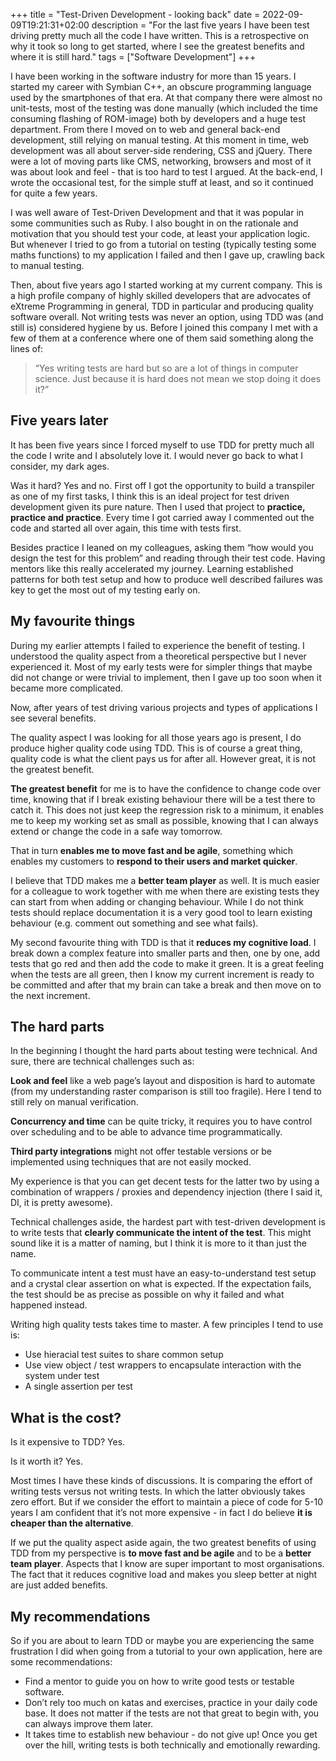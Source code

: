 +++
title = "Test-Driven Development - looking back"
date = 2022-09-09T19:21:31+02:00
description = "For the last five years I have been test driving pretty much all the code I have written. This is a retrospective on why it took so long to get started, where I see the greatest benefits and where it is still hard."
tags = ["Software Development"]
+++

I have been working in the software industry for more than 15 years. I started my career with Symbian C++, an obscure programming language used by the smartphones of that era. At that company there were almost no unit-tests, most of the testing was done manually (which included the time consuming flashing of ROM-image) both by developers and a huge test department. From there I moved on to web and general back-end development, still relying on manual testing. At this moment in time, web development was all about server-side rendering, CSS and jQuery. There were a lot of moving parts like CMS, networking, browsers and most of it was about look and feel - that is too hard to test I argued. At the back-end, I wrote the occasional test, for the simple stuff at least, and so it continued for quite a few years.

I was well aware of Test-Driven Development and that it was popular in some communities such as Ruby. I also bought in on the rationale and motivation that you should test your code, at least your application logic. But whenever I tried to go from a tutorial on testing (typically testing some maths functions) to my application I failed and then I gave up, crawling back to manual testing.

Then, about five years ago I started working at my current company. This is a high profile company of highly skilled developers that are advocates of eXtreme Programming in general, TDD in particular and producing quality software overall. Not writing tests was never an option, using TDD was (and still is) considered hygiene by us. Before I joined this company I met with a few of them at a conference where one of them said something along the lines of:

> “Yes writing tests are hard but so are a lot of things in computer science. Just because it is hard does not mean we stop doing it does it?”

## Five years later

It has been five years since I forced myself to use TDD for pretty much all the code I write and I absolutely love it. I would never go back to what I consider, my dark ages.

Was it hard? Yes and no. First off I got the opportunity to build a transpiler as one of my first tasks, I think this is an ideal project for test driven development given its pure nature. Then I used that project to **practice, practice and practice**. Every time I got carried away I commented out the code and started all over again, this time with tests first.

Besides practice I leaned on my colleagues, asking them “how would you design the test for this problem” and reading through their test code. Having mentors like this really accelerated my journey. Learning established patterns for both test setup and how to produce well described failures was key to get the most out of my testing early on.

## My favourite things

During my earlier attempts I failed to experience the benefit of testing. I understood the quality aspect from a theoretical perspective but I never experienced it. Most of my early tests were for simpler things that maybe did not change or were trivial to implement, then I gave up too soon when it became more complicated.

Now, after years of test driving various projects and types of applications I see several benefits. 

The quality aspect I was looking for all those years ago is present, I do produce higher quality code using TDD. This is of course a great thing, quality code is what the client pays us for after all. However great, it is not the greatest benefit.

**The greatest benefit** for me is to have the confidence to change code over time, knowing that if I break existing behaviour there will be a test there to catch it. This does not just keep the regression risk to a minimum, it enables me to keep my working set as small as possible, knowing that I can always extend or change the code in a safe way tomorrow.

That in turn **enables me to move fast and be agile**, something which enables my customers to **respond to their users and market quicker**.

I believe that TDD makes me a **better team player** as well. It is much easier for a colleague to work together with me when there are existing tests they can start from when adding or changing behaviour. While I do not think tests should replace documentation it is a very good tool to learn existing behaviour (e.g. comment out something and see what fails).

My second favourite thing with TDD is that it **reduces my cognitive load**. I break down a complex feature into smaller parts and then, one by one, add tests that go red and then add the code to make it green. It is a great feeling when the tests are all green, then I know my current increment is ready to be committed and after that my brain can take a break and then move on to the next increment.

## The hard parts

In the beginning I thought the hard parts about testing were technical. And sure, there are technical challenges such as:

**Look and feel** like a web page’s layout and disposition is hard to automate (from my understanding raster comparison is still too fragile). Here I tend to still rely on manual verification.

**Concurrency and time** can be quite tricky, it requires you to have control over scheduling and to be able to advance time programmatically.

**Third party integrations** might not offer testable versions or be implemented using techniques that are not easily mocked.

My experience is that you can get decent tests for the latter two by using a combination of wrappers / proxies and dependency injection (there I said it, DI, it is pretty awesome).

Technical challenges aside, the hardest part with test-driven development is to write tests that **clearly communicate the intent of the test**. This might sound like it is a matter of naming, but I think it is more to it than just the name.

To communicate intent a test must have an easy-to-understand test setup and a crystal clear assertion on what is expected. If the expectation fails, the test should be as precise as possible on why it failed and what happened instead.

Writing high quality tests takes time to master. A few principles I tend to use is:

- Use hieracial test suites to share common setup
- Use view object / test wrappers to encapsulate interaction with the system under test
- A single assertion per test


## What is the cost?

Is it expensive to TDD? Yes.

Is it worth it? Yes.

Most times I have these kinds of discussions. It is comparing the effort of writing tests versus not writing tests. In which the latter obviously takes zero effort. But if we consider the effort to maintain a piece of code for 5-10 years I am confident that it’s not more expensive - in fact I do believe **it is cheaper than the alternative**.

If we put the quality aspect aside again, the two greatest benefits of using TDD from my perspective is **to move fast and be agile** and to be a **better team player**. Aspects that I know are super important to most organisations. The fact that it reduces cognitive load and makes you sleep better at night are just added benefits.

## My recommendations

So if you are about to learn TDD or maybe you are experiencing the same frustration I did when going from a tutorial to your own application, here are some recommendations:

- Find a mentor to guide you on how to write good tests or testable software.
- Don’t rely too much on katas and exercises, practice in your daily code base. It does not matter if the tests are not that great to begin with, you can always improve them later.
- It takes time to establish new behaviour - do not give up! Once you get over the hill, writing tests is both technically and emotionally rewarding.
